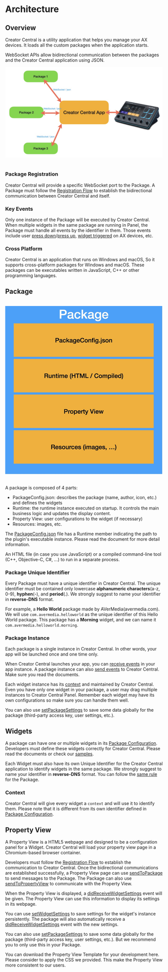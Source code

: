 # Architecture

## Overview

Creator Central is a utility application that helps you manage your AX devices.
It loads all the custom packages when the application starts.

WebSocket APIs allow bidirectional communication between the packages and the Creator Central application using JSON.
<br/>
<div align="center">
	<img src="images/01_architecture.jpg" style="zoom:80%"/>
</div>
<br/>

### Package Registration

Creator Central will provide a specific WebSocket port to the Package.
A Package must follow the [Registration Flow](RegistrationFlow.md) to establish the bidirectional communication between Creator Central and itself.


### Key Events

Only one instance of the Package will be executed by Creator Central.
When multiple widgets in the same package are running in Panel, the Package must handle all events by the identifier in them.
Those events include user [press down](EventsReceived.md#action-down)/[press up](EventsReceived.md#action-up), [widget triggered](EventsReceived.md#action-triggered) on AX devices, etc.

### Cross Platform

Creator Central is an application that runs on Windows and macOS, So it supports cross-platform packages for Windows and macOS.
These packages can be executables written in JavaScript, C++ or other programming languages.

## Package
<br/>
<div align="center">
	<img src="images/02_package_components.jpg" style="zoom:80%"/>
</div>
<br/>

A package is composed of 4 parts:

- PackageConfig.json: describes the package (name, author, icon, etc.) and defines the widgets
- Runtime: the runtime instance executed on startup. It controls the main business logic and updates the display content.
- Property View: user configurations to the widget (if necessary)
- Resources: images, etc.

The [PackageConfig.json](PackageConfiguration.md) file has a Runtime member indicating the path to the plugin's executable instance.
Please read the document for more detail information.

An HTML file (in case you use JavaScript) or a compiled command-line tool (C++, Objective-C, C#, ...) to run in a separate process.

### Package Unique Identifier

Every Package must have a unique identifier in Creator Central.
The unique identifier must be contained only lowercase **alphanumeric characters**(a-z, 0-9), **hyphen**(-), and **period**(.).
We strongly suggest to name your identifier in **reverse-DNS** format.

For example, a **Hello World** package made by AVerMedia(avermedia.com).
We will use `com.avermedia.helloworld` as the unique identifier of this Hello World package.
This package has a **Morning** widget, and we can name it `com.avermedia.helloworld.morning`.


### Package Instance

Each package is a single instance in Creator Central. In other words, your app will be launched once and one time only.

When Creator Central launches your app, you can [receive events](EventsReceived.md) in your app instance.
A package instance can also [send events](EventsSent.md) to Creator Central. Make sure you read the documents.

Each widget instance has its [context](#context) and maintained by Creator Central.
Even you have only one widget in your package, a user may drag multiple instances to Creator Central Panel.
Remember each widget may have its own configurations so make sure you can handle them well.

You can also use [setPackageSettings](EventsSent.md#set-package-settings) to save some data globally for the package (third-party access key, user settings, etc.).

## Widgets

A package can have one or multiple widgets in its [Package Configuration](PackageConfiguration.md).
Developers must define these widgets correctly for Creator Central.
Please read the documents or check our [samples](Samples.md).

Each Widget must also have its own Unique Identifier for the Creator Central application to identify widgets in the same package.
We strongly suggest to name your identifier in **reverse-DNS** format.
You can follow the [same rule](#package-unique-identifier) for the Package.


### Context

Creator Central will give every widget a `context` and will use it to identify them.
Please note that it is different from its own identifier defined in [Package Configuration](PackageConfiguration.md).


## Property View

A Property View is a HTML5 webpage and designed to be a configuration panel for a Widget.
Creator Central will load your property view page in a Chromium-based browser container.

Developers must follow the [Registration Flow](RegistrationFlow.md#property-view-registration) to establish the communication to Creator Central.
Once the bidirectional communications are established successfully, a Property View page can use [sendToPackage](EventsSent.md#send-to-package) to send messages to the Package.
The Package can also use [sendToPropertyView](EventsSent.md#send-to-property-view) to communicate with the Property View.

When the Property View is displayed, a [didReceiveWidgetSettings](EventsReceived.md#on-widget-settings-arrived) event will be given.
The Property View can use this information to display its settings in its webpage.

You can use [setWidgetSettings](EventsSent.md#set-widget-settings) to save settings for the widget's instance persistently.
The package will also automatically receive a [didReceiveWidgetSettings](EventsReceived.md#on-widget-settings-arrived) event with the new settings.

You can also use [setPackageSettings](EventsSent.md#set-package-settings) to save some data globally for the package (third-party access key, user settings, etc.).
But we recommend you to only use this in your Package.

You can download the Property View Template for your development here.
Please consider to apply the CSS we provided. This make the Property View more consistent to our users.
